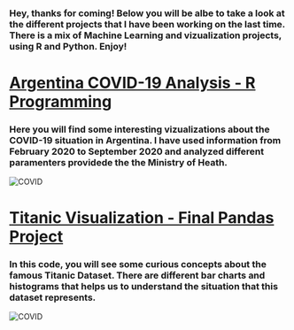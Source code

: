 ### Hey, thanks for coming! Below you will be albe to take a look at the different projects that I have been working on the last time. There is a mix of Machine Learning and vizualization projects, using R and Python. Enjoy! 

# [Argentina COVID-19 Analysis - R Programming](https://github.com/Chaspeer/Data-Science.Projects/blob/main/COVID.ipynb)

### Here you will find some interesting vizualizations about the COVID-19 situation in Argentina. I have used information from February 2020 to September 2020 and analyzed different paramenters providede the the Ministry of Heath. 

![COVID](https://www.ambb.org.ar/images/Fotos/400x265/RDCovid19Argentina.png)

# [Titanic Visualization - Final Pandas Project](https://github.com/Chaspeer/Data-Science.Projects/blob/main/zerotopandas_course_project.ipynb)

### In this code, you will see some curious concepts about the famous Titanic Dataset. There are different bar charts and histograms that helps us to understand the situation that this dataset represents.  

![COVID](http://col2.com/wp-content/uploads/titanicsobrevivir1e.jpg)
